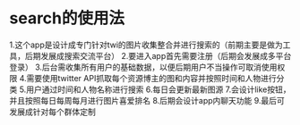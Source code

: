# search的使用法
1.这个app是设计成专门针对twi的图片收集整合并进行搜索的（前期主要是做为工具，后期发展成搜索交流平台）
2.要进入app首先需要注册（后期会发展成多平台登录）
3.后台需收集所有用户的基础数据，以便后期用户不当操作可取消使用权限
4.需要使用twitter API抓取每个资源博主的图和内容并按照时间和人物进行分类
5.用户通过时间和人物名称进行搜索
6.每日会更新最新图源
7.会设计like按钮，并且按照每日每周每月进行图片喜爱排名
8.后期会设计app内聊天功能
9.最后可发展成针对每个群体定制
